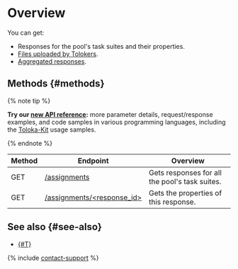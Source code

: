 # Overview

You can get:

- Responses for the pool's task suites and their properties.
- [Files uploaded by Tolokers](attachments.md).
- [Aggregated responses](aggregated-solutions.md).

## Methods {#methods}

{% note tip %}

**Try our [new API reference](https://toloka.ai/docs/api/api-reference/#tag--assignment):** more parameter details, request/response examples, and code samples in various programming languages, including the [Toloka-Kit](../../toloka-kit/index.md) usage samples.

{% endnote %}

Method | Endpoint | Overview
----- | ----- | -----
GET | [/assignments](result.md) | Gets responses for all the pool's task suites.
GET | [/assignments/<response_id>](get-assignment-id.md) | Gets the properties of this response.

## See also {#see-also}

- [{#T}](../../guide/concepts/result-of-eval.md)

{% include [contact-support](../../guide/_includes/contact-support.md) %}